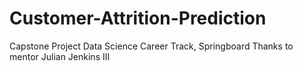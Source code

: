 # Customer-Attrition-Prediction

Capstone Project
Data Science Career Track, Springboard
Thanks to mentor Julian Jenkins III
